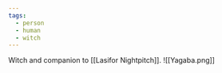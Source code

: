 ```yaml
---
tags:
  - person
  - human
  - witch
---
```

Witch and companion to [[Lasifor Nightpitch]].
![[Yagaba.png]]